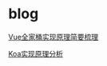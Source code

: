 # blog

[Vue全家桶实现原理简要梳理](https://github.com/tsy77/blog/issues/1)

[Koa实现原理分析](https://github.com/tsy77/blog/issues/2)